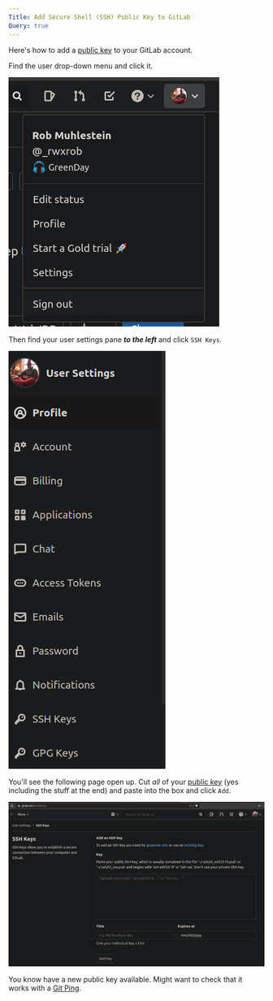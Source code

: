 ```yaml
---
Title: Add Secure Shell (SSH) Public Key to GitLab
Query: true
---
```


Here's how to add a [public key](/tools/ssh/tasks/keygen/) to your GitLab account.

Find the user drop-down menu and click it.

![GitLab User Drop-Down Menu](usermenu.png)

Then find your user settings pane ***to the left*** and click `SSH Keys`.

![GitLab User Settings Pane](usersettings.png)

You'll see the following page open up. Cut *all* of your [public key](/tools/ssh/tasks/catpub/) (yes including the stuff at the end) and paste into the box and click `Add`.

![GitLab SSH Keys Page](sshkeys.png)

You know have a new public key available. Might want to check that it works with a [Git Ping](/tools/git/ping/).
